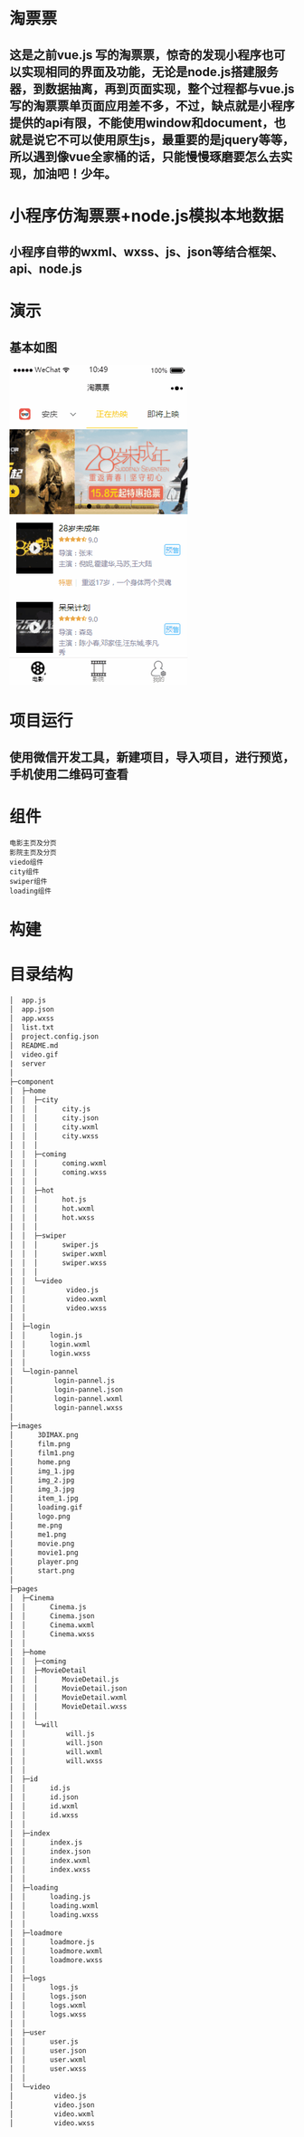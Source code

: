 # 淘票票


## 这是之前vue.js 写的淘票票，惊奇的发现小程序也可以实现相同的界面及功能，无论是node.js搭建服务器，到数据抽离，再到页面实现，整个过程都与vue.js 写的淘票票单页面应用差不多，不过，缺点就是小程序提供的api有限，不能使用window和document，也就是说它不可以使用原生js，最重要的是jquery等等，所以遇到像vue全家桶的话，只能慢慢琢磨要怎么去实现，加油吧！少年。

# 小程序仿淘票票+node.js模拟本地数据
## 小程序自带的wxml、wxss、js、json等结合框架、api、node.js

# 演示
## 基本如图

![](https://github.com/1205403102/taopiaopiao/blob/master/video.gif)  

# 项目运行

## 使用微信开发工具，新建项目，导入项目，进行预览，手机使用二维码可查看

# 组件

    电影主页及分页
    影院主页及分页
    viedo组件
    city组件
    swiper组件
    loading组件

# 构建

# 目录结构

    │  app.js
    │  app.json
    │  app.wxss
    │  list.txt
    │  project.config.json
    │  README.md
    │  video.gif
    |  server
    │  
    ├─component
    │  ├─home
    │  │  ├─city
    │  │  │      city.js
    │  │  │      city.json
    │  │  │      city.wxml
    │  │  │      city.wxss
    │  │  │      
    │  │  ├─coming
    │  │  │      coming.wxml
    │  │  │      coming.wxss
    │  │  │      
    │  │  ├─hot
    │  │  │      hot.js
    │  │  │      hot.wxml
    │  │  │      hot.wxss
    │  │  │      
    │  │  ├─swiper
    │  │  │      swiper.js
    │  │  │      swiper.wxml
    │  │  │      swiper.wxss
    │  │  │      
    │  │  └─video
    │  │          video.js
    │  │          video.wxml
    │  │          video.wxss
    │  │          
    │  ├─login
    │  │      login.js
    │  │      login.wxml
    │  │      login.wxss
    │  │      
    │  └─login-pannel
    │          login-pannel.js
    │          login-pannel.json
    │          login-pannel.wxml
    │          login-pannel.wxss
    │          
    ├─images
    │      3DIMAX.png
    │      film.png
    │      film1.png
    │      home.png
    │      img_1.jpg
    │      img_2.jpg
    │      img_3.jpg
    │      item_1.jpg
    │      loading.gif
    │      logo.png
    │      me.png
    │      me1.png
    │      movie.png
    │      movie1.png
    │      player.png
    │      start.png
    │      
    ├─pages
    │  ├─Cinema
    │  │      Cinema.js
    │  │      Cinema.json
    │  │      Cinema.wxml
    │  │      Cinema.wxss
    │  │      
    │  ├─home
    │  │  ├─coming
    │  │  ├─MovieDetail
    │  │  │      MovieDetail.js
    │  │  │      MovieDetail.json
    │  │  │      MovieDetail.wxml
    │  │  │      MovieDetail.wxss
    │  │  │      
    │  │  └─will
    │  │          will.js
    │  │          will.json
    │  │          will.wxml
    │  │          will.wxss
    │  │          
    │  ├─id
    │  │      id.js
    │  │      id.json
    │  │      id.wxml
    │  │      id.wxss
    │  │      
    │  ├─index
    │  │      index.js
    │  │      index.json
    │  │      index.wxml
    │  │      index.wxss
    │  │      
    │  ├─loading
    │  │      loading.js
    │  │      loading.wxml
    │  │      loading.wxss
    │  │      
    │  ├─loadmore
    │  │      loadmore.js
    │  │      loadmore.wxml
    │  │      loadmore.wxss
    │  │      
    │  ├─logs
    │  │      logs.js
    │  │      logs.json
    │  │      logs.wxml
    │  │      logs.wxss
    │  │      
    │  ├─user
    │  │      user.js
    │  │      user.json
    │  │      user.wxml
    │  │      user.wxss
    │  │      
    │  └─video
    │          video.js
    │          video.json
    │          video.wxml
    │          video.wxss


